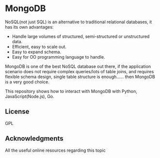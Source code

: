 # MongoDB

NoSQL(not just SQL) is an alternative to traditional relational databases, it has its own advantages:

* Handle large volumes of structured, semi-structured or unstructured data.
* Efficient, easy to scale out.
* Easy to expand schema.
* Easy for OO programming language to handle.

MongoDB is one of the best NoSQL database out there, if the application scenario does not require complex queries/lots of table joins, and requires flexible schema design, single table structure is enough...... then MongoDB is a very good choice.

This repository shows how to interact with MongoDB with Python, JavaScript(Node.js), Go.

## License

GPL

## Acknowledgments

All the useful online resources regarding this topic
